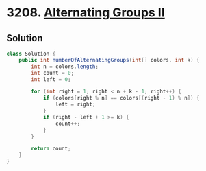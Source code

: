 # 3208. [Alternating Groups II](https://leetcode.com/problems/alternating-groups-ii/description/?envType=daily-question&envId=2025-03-09)

## Solution

```java
class Solution {
    public int numberOfAlternatingGroups(int[] colors, int k) {
        int n = colors.length;
        int count = 0;
        int left = 0;

        for (int right = 1; right < n + k - 1; right++) {
            if (colors[right % n] == colors[(right - 1) % n]) {
                left = right;
            }
            if (right - left + 1 >= k) {
                count++;
            }
        }

        return count;
    }
}
```
